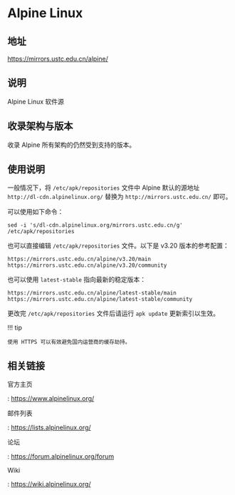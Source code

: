 # Alpine Linux

## 地址

<https://mirrors.ustc.edu.cn/alpine/>

## 说明

Alpine Linux 软件源

## 收录架构与版本

收录 Alpine 所有架构的仍然受到支持的版本。

## 使用说明

一般情况下，将 `/etc/apk/repositories`
文件中 Alpine 默认的源地址 `http://dl-cdn.alpinelinux.org/` 替换为
`http://mirrors.ustc.edu.cn/` 即可。

可以使用如下命令：

```shell
sed -i 's/dl-cdn.alpinelinux.org/mirrors.ustc.edu.cn/g' /etc/apk/repositories
```

也可以直接编辑 `/etc/apk/repositories` 文件。以下是 v3.20 版本的参考配置：

```text
https://mirrors.ustc.edu.cn/alpine/v3.20/main
https://mirrors.ustc.edu.cn/alpine/v3.20/community
```

也可以使用 `latest-stable` 指向最新的稳定版本：

```text
https://mirrors.ustc.edu.cn/alpine/latest-stable/main
https://mirrors.ustc.edu.cn/alpine/latest-stable/community
```

更改完 `/etc/apk/repositories` 文件后请运行 `apk update` 更新索引以生效。

!!! tip

    使用 HTTPS 可以有效避免国内运营商的缓存劫持。

## 相关链接

官方主页

:   <https://www.alpinelinux.org/>

邮件列表

:   <https://lists.alpinelinux.org/>

论坛

:   <https://forum.alpinelinux.org/forum>

Wiki

:   <https://wiki.alpinelinux.org/>
